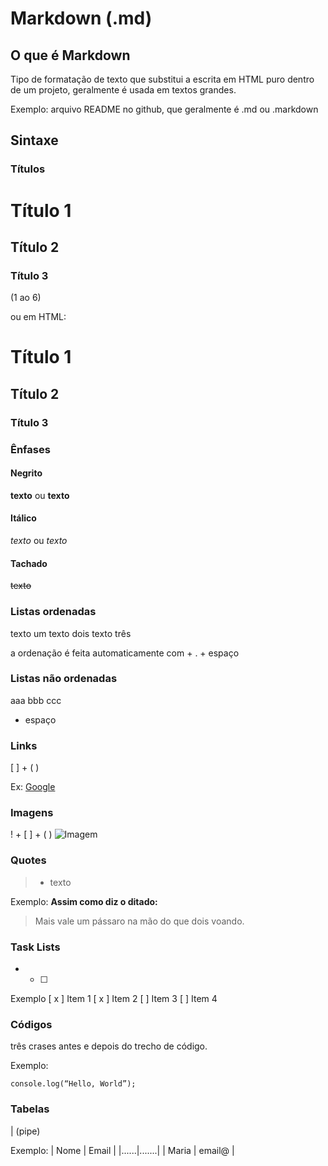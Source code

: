 # Markdown (.md)

## O que é Markdown

Tipo de formatação de texto que substitui a escrita em HTML puro dentro de um projeto, geralmente é usada em textos grandes.

Exemplo: arquivo README no github, que geralmente é .md ou .markdown

## Sintaxe

### Títulos

# Título 1
## Título 2
### Título 3

(1 ao 6)

ou em HTML:

<h1> Título 1 </h1>
<h2> Título 2 </h2>
<h3> Título 3 </h3>

### Ênfases

#### Negrito
__texto__ ou **texto**

#### Itálico
*texto* ou _texto_

#### Tachado
~~texto~~

### Listas ordenadas

texto um
texto dois
texto três

a ordenação é feita automaticamente com  + . + espaço

### Listas não ordenadas

aaa
bbb
ccc

+ espaço 

### Links
[ ] + ( )

Ex: [Google](https://google.com)

### Imagens
! + [ ] + ( )
![Imagem](https://lh3.googleusercontent.com/a/ACg8ocIXFcdWZRVHFP2yw_fMMqirrLImrG-UCWolBmXe-lhb1yM3GacQ=s96-c-rg-br100)


### Quotes
> + texto

Exemplo:
**Assim como diz o ditado:**

> Mais vale um pássaro na mão do que dois voando.

### Task Lists
- + [ ] 

Exemplo
[ x ] Item 1
[ x ] Item 2
[ ] Item 3
[ ] Item 4

### Códigos
três crases antes e depois do trecho de código.

Exemplo:
```
console.log(“Hello, World”);
```

### Tabelas
| (pipe)

Exemplo:
| Nome | Email |
|......|.......|
| Maria | email@ |

